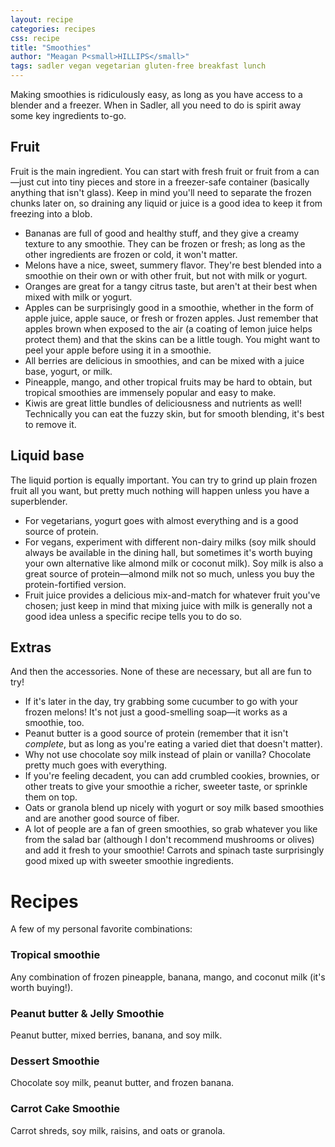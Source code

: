 ```yaml
---
layout: recipe
categories: recipes
css: recipe
title: "Smoothies"
author: "Meagan P<small>HILLIPS</small>"
tags: sadler vegan vegetarian gluten-free breakfast lunch
---
```


Making smoothies is ridiculously easy, as long as you have access to a blender and a freezer. When in Sadler, all you need to do is spirit away some key ingredients to-go.

## Fruit

Fruit is the main ingredient. You can start with fresh fruit or fruit from a can&mdash;just cut into tiny pieces and store in a freezer-safe container (basically anything that isn't glass). Keep in mind you'll need to separate the frozen chunks later on, so draining any liquid or juice is a good idea to keep it from freezing into a blob.

  - Bananas are full of good and healthy stuff, and they give a creamy texture to any smoothie. They can be frozen or fresh; as long as the other ingredients are frozen or cold, it won't matter.
  - Melons have a nice, sweet, summery flavor. They're best blended into a smoothie on their own or with other fruit, but not with milk or yogurt.
  - Oranges are great for a tangy citrus taste, but aren't at their best when mixed with milk or yogurt.
  - Apples can be surprisingly good in a smoothie, whether in the form of apple juice, apple sauce, or fresh or frozen apples. Just remember that apples brown when exposed to the air (a coating of lemon juice helps protect them) and that the skins can be a little tough. You might want to peel your apple before using it in a smoothie.
  - All berries are delicious in smoothies, and can be mixed with a juice base, yogurt, or milk.
  - Pineapple, mango, and other tropical fruits may be hard to obtain, but tropical smoothies are immensely popular and easy to make.
  - Kiwis are great little bundles of deliciousness and nutrients as well! Technically you can eat the fuzzy skin, but for smooth blending, it's best to remove it.

## Liquid base

The liquid portion is equally important. You can try to grind up plain frozen fruit all you want, but pretty much nothing will happen unless you have a superblender.

  - For vegetarians, yogurt goes with almost everything and is a good source of protein.
  - For vegans, experiment with different non-dairy milks (soy milk should always be available in the dining hall, but sometimes it's worth buying your own alternative like almond milk or coconut milk). Soy milk is also a great source of protein&mdash;almond milk not so much, unless you buy the protein-fortified version.
  - Fruit juice provides a delicious mix-and-match for whatever fruit you've chosen; just keep in mind that mixing juice with milk is generally not a good idea unless a specific recipe tells you to do so.

## Extras

And then the accessories. None of these are necessary, but all are fun to try!

  - If it's later in the day, try grabbing some cucumber to go with your frozen melons! It's not just a good-smelling soap&mdash;it works as a smoothie, too.
  - Peanut butter is a good source of protein (remember that it isn't _complete_, but as long as you're eating a varied diet that doesn't matter).
  - Why not use chocolate soy milk instead of plain or vanilla? Chocolate pretty much goes with everything.
  - If you're feeling decadent, you can add crumbled cookies, brownies, or other treats to give your smoothie a richer, sweeter taste, or sprinkle them on top.
  - Oats or granola blend up nicely with yogurt or soy milk based smoothies and are another good source of fiber.
  - A lot of people are a fan of green smoothies, so grab whatever you like from the salad bar (although I don't recommend mushrooms or olives) and add it fresh to your smoothie! Carrots and spinach taste surprisingly good mixed up with sweeter smoothie ingredients.

# Recipes

A few of my personal favorite combinations:

### Tropical smoothie
Any combination of frozen pineapple, banana, mango, and coconut milk (it's worth buying!).

### Peanut butter &amp; Jelly Smoothie
Peanut butter, mixed berries, banana, and soy milk.

### Dessert Smoothie
Chocolate soy milk, peanut butter, and frozen banana.

### Carrot Cake Smoothie
Carrot shreds, soy milk, raisins, and oats or granola.
